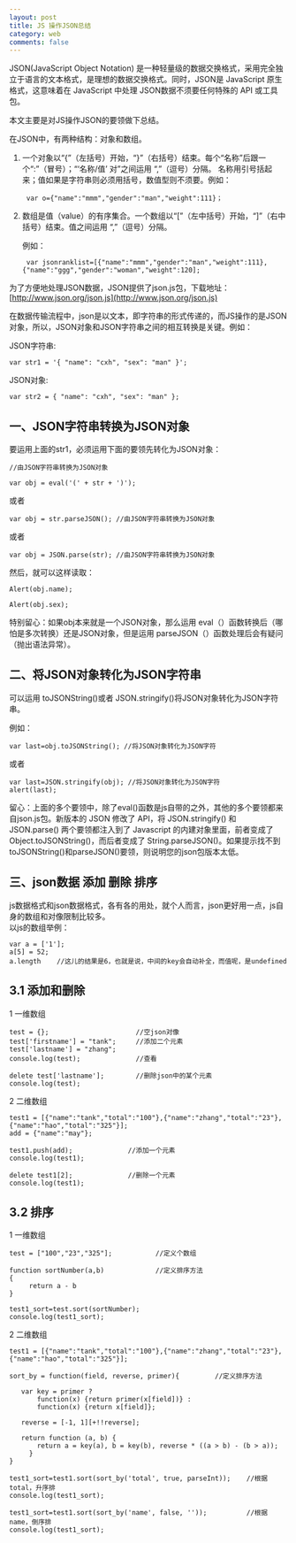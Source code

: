 ```yaml
---
layout: post
title: JS 操作JSON总结
category: web
comments: false
--- 
```


JSON(JavaScript Object Notation) 是一种轻量级的数据交换格式，采用完全独立于语言的文本格式，是理想的数据交换格式。同时，JSON是 JavaScript 原生格式，这意味着在 JavaScript 中处理 JSON数据不须要任何特殊的 API 或工具包。

本文主要是对JS操作JSON的要领做下总结。

在JSON中，有两种结构：对象和数组。

1. 一个对象以“{”（左括号）开始，“}”（右括号）结束。每个“名称”后跟一个“:”（冒号）；“‘名称/值’ 对”之间运用 “,”（逗号）分隔。 名称用引号括起来；值如果是字符串则必须用括号，数值型则不须要。例如：

		var o={"name":"mmm","gender":"man","weight":111}；

2. 数组是值（value）的有序集合。一个数组以“[”（左中括号）开始，“]”（右中括号）结束。值之间运用 “,”（逗号）分隔。

    例如：

    	var jsonranklist=[{"name":"mmm","gender":"man","weight":111},{"name":"ggg","gender":"woman","weight":120];

为了方便地处理JSON数据，JSON提供了json.js包，下载地址：[http://www.json.org/json.js](http://www.json.org/json.js)

在数据传输流程中，json是以文本，即字符串的形式传递的，而JS操作的是JSON对象，所以，JSON对象和JSON字符串之间的相互转换是关键。例如：

JSON字符串:

    var str1 = '{ "name": "cxh", "sex": "man" }';

JSON对象:

    var str2 = { "name": "cxh", "sex": "man" };


## 一、JSON字符串转换为JSON对象

要运用上面的str1，必须运用下面的要领先转化为JSON对象：

    //由JSON字符串转换为JSON对象

    var obj = eval('(' + str + ')');

或者

    var obj = str.parseJSON(); //由JSON字符串转换为JSON对象

或者

    var obj = JSON.parse(str); //由JSON字符串转换为JSON对象


然后，就可以这样读取：

    Alert(obj.name);

    Alert(obj.sex);

特别留心：如果obj本来就是一个JSON对象，那么运用 eval（）函数转换后（哪怕是多次转换）还是JSON对象，但是运用 parseJSON（）函数处理后会有疑问（抛出语法异常）。

## 二、将JSON对象转化为JSON字符串

可以运用 toJSONString()或者 JSON.stringify()将JSON对象转化为JSON字符串。

例如：

    var last=obj.toJSONString(); //将JSON对象转化为JSON字符

或者

    var last=JSON.stringify(obj); //将JSON对象转化为JSON字符
    alert(last);

留心：上面的多个要领中，除了eval()函数是js自带的之外，其他的多个要领都来自json.js包。新版本的 JSON 修改了 API，将 JSON.stringify() 和 JSON.parse() 两个要领都注入到了 Javascript 的内建对象里面，前者变成了 Object.toJSONString()，而后者变成了 String.parseJSON()。如果提示找不到toJSONString()和parseJSON()要领，则说明您的json包版本太低。

## 三、json数据 添加 删除 排序
js数据格式和json数据格式，各有各的用处，就个人而言，json更好用一点，js自身的数组和对像限制比较多。  
以js的数组举例：

	var a = ['1'];  
	a[5] = 52;  
	a.length    //这儿的结果是6，也就是说，中间的key会自动补全，而值呢，是undefined
  
## 3.1 添加和删除  
1 一维数组

	test = {};                      //空json对像  
	test['firstname'] = "tank";     //添加二个元素  
	test['lastname'] = "zhang";  
	console.log(test);              //查看  
	  
	delete test['lastname'];        //删除json中的某个元素  
	console.log(test);  

2 二维数组

	test1 = [{"name":"tank","total":"100"},{"name":"zhang","total":"23"},{"name":"hao","total":"325"}];  
	add = {"name":"may"};  
	  
	test1.push(add);              //添加一个元素  
	console.log(test1);    
	  
	delete test1[2];              //删除一个元素  
	console.log(test1);  

## 3.2 排序  
1 一维数组

	test = ["100","23","325"];           //定义个数组  
	  
	function sortNumber(a,b)             //定义排序方法  
	{  
	     return a - b  
	}  
	  
	test1_sort=test.sort(sortNumber); 	  
	console.log(test1_sort);  

2 二维数组
	
	test1 = [{"name":"tank","total":"100"},{"name":"zhang","total":"23"},{"name":"hao","total":"325"}];  
	  
	sort_by = function(field, reverse, primer){         //定义排序方法  
	  
	   var key = primer ?  
	       function(x) {return primer(x[field])} :  
	       function(x) {return x[field]};  
	  
	   reverse = [-1, 1][+!!reverse];  
	  
	   return function (a, b) {  
	       return a = key(a), b = key(b), reverse * ((a > b) - (b > a));  
	     }   
	}  
	  
	test1_sort=test1.sort(sort_by('total', true, parseInt));    //根据total，升序排  
	console.log(test1_sort);   
	  
	test1_sort=test1.sort(sort_by('name', false, ''));          //根据name，倒序排  
	console.log(test1_sort);  
